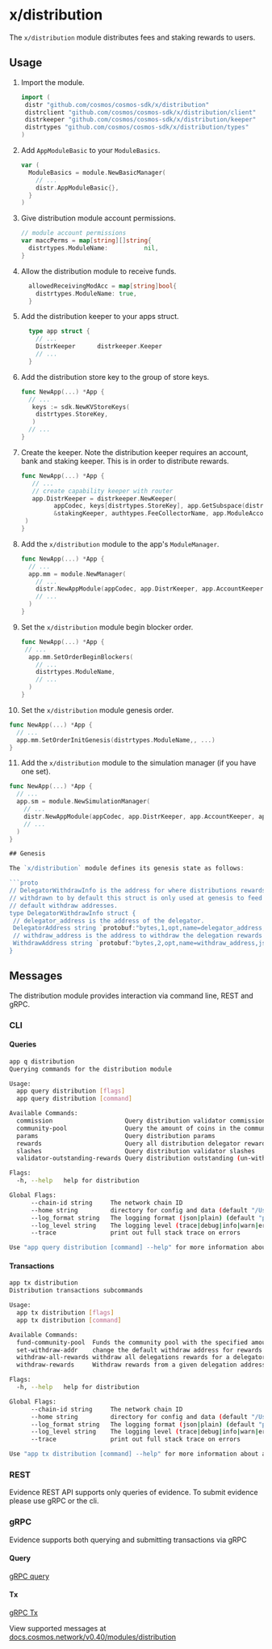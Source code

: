 # x/distribution

The `x/distribution` module distributes fees and staking rewards to users.

## Usage

1. Import the module.

   ```go
   import (
    distr "github.com/cosmos/cosmos-sdk/x/distribution"
    distrclient "github.com/cosmos/cosmos-sdk/x/distribution/client"
    distrkeeper "github.com/cosmos/cosmos-sdk/x/distribution/keeper"
    distrtypes "github.com/cosmos/cosmos-sdk/x/distribution/types"
   )
   ```

2. Add `AppModuleBasic` to your `ModuleBasics`.

    ```go
    var (
      ModuleBasics = module.NewBasicManager(
        // ...
        distr.AppModuleBasic{},
      }
    )
    ```

3. Give distribution module account permissions.

    ```go
  	// module account permissions
    var maccPerms = map[string][]string{
      distrtypes.ModuleName:          nil,
    }
    ```

4. Allow the distribution module to receive funds.

    ```go
      allowedReceivingModAcc = map[string]bool{
        distrtypes.ModuleName: true,
      }
    ```

5. Add the distribution keeper to your apps struct.

    ```go
      type app struct {
        // ...
        DistrKeeper      distrkeeper.Keeper
        // ...
      }
    ```

6. Add the distribution store key to the group of store keys.

   ```go
   func NewApp(...) *App {
     // ...
      keys := sdk.NewKVStoreKeys(
       distrtypes.StoreKey,
      )
     // ...
   }
   ```

7. Create the keeper. Note the distribution keeper requires an account, bank and staking keeper. This is in order to distribute rewards. 

   ```go
   func NewApp(...) *App {
      // ...
      // create capability keeper with router
      app.DistrKeeper = distrkeeper.NewKeeper(
		    appCodec, keys[distrtypes.StoreKey], app.GetSubspace(distrtypes.ModuleName), app.AccountKeeper, app.BankKeeper,
		    &stakingKeeper, authtypes.FeeCollectorName, app.ModuleAccountAddrs(),
	)
   }
   ```

8. Add the `x/distribution` module to the app's `ModuleManager`.

   ```go
   func NewApp(...) *App {
     // ...
     app.mm = module.NewManager(
       // ...
       distr.NewAppModule(appCodec, app.DistrKeeper, app.AccountKeeper, app.BankKeeper, app.StakingKeeper),
       // ...
     )
   }
   ```

9. Set the `x/distribution` module begin blocker order.

    ```go
    func NewApp(...) *App {
     // ...
      app.mm.SetOrderBeginBlockers(
        // ...
        distrtypes.ModuleName,
        // ...
      )
    }
    ```

10.  Set the `x/distribution` module genesis order.

   ```go
   func NewApp(...) *App {
     // ...
     app.mm.SetOrderInitGenesis(distrtypes.ModuleName,, ...)
   }
   ```

11. Add the `x/distribution` module to the simulation manager (if you have one set).

   ```go
   func NewApp(...) *App {
     // ...
     app.sm = module.NewSimulationManager(
       // ...
       distr.NewAppModule(appCodec, app.DistrKeeper, app.AccountKeeper, app.BankKeeper, app.StakingKeeper),
       // ...
     )
   }

## Genesis

The `x/distribution` module defines its genesis state as follows:

```proto
// DelegatorWithdrawInfo is the address for where distributions rewards are
// withdrawn to by default this struct is only used at genesis to feed in
// default withdraw addresses.
type DelegatorWithdrawInfo struct {
	// delegator_address is the address of the delegator.
	DelegatorAddress string `protobuf:"bytes,1,opt,name=delegator_address,json=delegatorAddress,proto3" json:"delegator_address,omitempty" yaml:"delegator_address"`
	// withdraw_address is the address to withdraw the delegation rewards to.
	WithdrawAddress string `protobuf:"bytes,2,opt,name=withdraw_address,json=withdrawAddress,proto3" json:"withdraw_address,omitempty" yaml:"withdraw_address"`
}
```

## Messages

The distribution module provides interaction via command line, REST and gRPC.

### CLI

#### Queries

```sh
app q distribution
Querying commands for the distribution module

Usage:
  app query distribution [flags]
  app query distribution [command]

Available Commands:
  commission                    Query distribution validator commission
  community-pool                Query the amount of coins in the community pool
  params                        Query distribution params
  rewards                       Query all distribution delegator rewards or rewards from a particular validator
  slashes                       Query distribution validator slashes
  validator-outstanding-rewards Query distribution outstanding (un-withdrawn) rewards for a validator and all their delegations

Flags:
  -h, --help   help for distribution

Global Flags:
      --chain-id string     The network chain ID
      --home string         directory for config and data (default "/Users/markobaricevic/.simapp")
      --log_format string   The logging format (json|plain) (default "plain")
      --log_level string    The logging level (trace|debug|info|warn|error|fatal|panic) (default "info")
      --trace               print out full stack trace on errors

Use "app query distribution [command] --help" for more information about a command.
```

#### Transactions

```sh
app tx distribution
Distribution transactions subcommands

Usage:
  app tx distribution [flags]
  app tx distribution [command]

Available Commands:
  fund-community-pool  Funds the community pool with the specified amount
  set-withdraw-addr    change the default withdraw address for rewards associated with an address
  withdraw-all-rewards withdraw all delegations rewards for a delegator
  withdraw-rewards     Withdraw rewards from a given delegation address, and optionally withdraw validator commission if the delegation address given is a validator operator

Flags:
  -h, --help   help for distribution

Global Flags:
      --chain-id string     The network chain ID
      --home string         directory for config and data (default "/Users/markobaricevic/.simapp")
      --log_format string   The logging format (json|plain) (default "plain")
      --log_level string    The logging level (trace|debug|info|warn|error|fatal|panic) (default "info")
      --trace               print out full stack trace on errors

Use "app tx distribution [command] --help" for more information about a command.
```


### REST

Evidence REST API supports only queries of evidence. To submit evidence please use gRPC or the cli.

### gRPC

Evidence supports both querying and submitting transactions via gRPC

#### Query

[gRPC query](https://docs.cosmos.network/master/core/proto-docs.html#cosmos/distribution/v1beta1/query.proto)

#### Tx

[gRPC Tx](https://docs.cosmos.network/master/core/proto-docs.html#cosmos-distribution-v1beta1-tx-proto)

View supported messages at [docs.cosmos.network/v0.40/modules/distribution](https://docs.cosmos.network/master/modules/distribution/04_messages.html)

